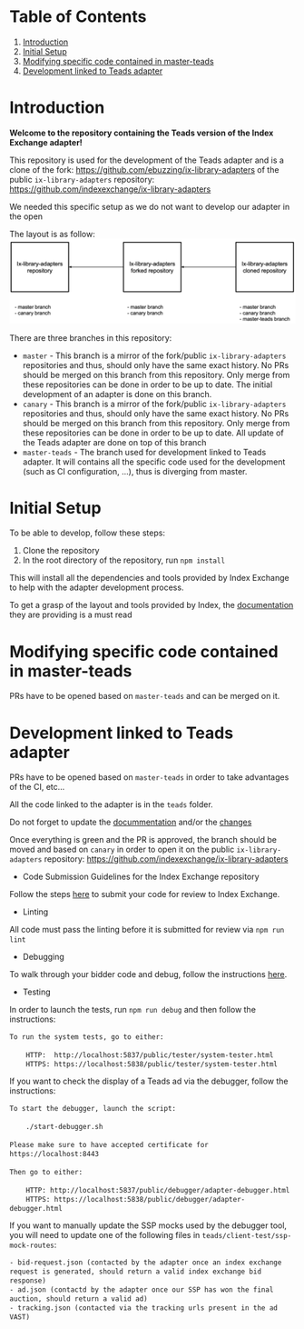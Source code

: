 # Table of Contents
1. [Introduction](#intro)
2. [Initial Setup](#initial-setup)
3. [Modifying specific code contained in master-teads](#dev-ci-setup)
4. [Development linked to Teads adapter](#dev-setup)

# <a name='intro'></a>Introduction

<b>Welcome to the repository containing the Teads version of the Index Exchange adapter!</b>

This repository is used for the development of the Teads adapter and is a clone of the fork: https://github.com/ebuzzing/ix-library-adapters of the public `ix-library-adapters` repository: https://github.com/indexexchange/ix-library-adapters

We needed this specific setup as we do not want to develop our adapter in the open

The layout is as follow:
![Repository layout](./teads/documentation/screenshots/repository-layout.png)


There are three branches in this repository:
* `master` - This branch is a mirror of the fork/public `ix-library-adapters` repositories and thus, should only have the same exact history. No PRs should be merged on this branch from this repository. Only merge from these repositories can be done in order to be up to date. The initial development of an adapter is done on this branch.
* `canary` - This branch is a mirror of the fork/public `ix-library-adapters` repositories and thus, should only have the same exact history. No PRs should be merged on this branch from this repository. Only merge from these repositories can be done in order to be up to date. All update of the Teads adapter are done on top of this branch
* `master-teads` - The branch used for development linked to Teads adapter. It will contains all the specific code used for the development (such as CI configuration, ...), thus is diverging from master.

# <a name='initial-setup'></a>Initial Setup
To be able to develop, follow these steps:
1. Clone the repository
2. In the root directory of the repository, run `npm install`

This will install all the dependencies and tools provided by Index Exchange to help with the adapter development process.

To get a grasp of the layout and tools provided by Index, the [documentation](./README-INDEX.md) they are providing is a must read


# <a name='dev-ci-setup'></a>Modifying specific code contained in master-teads

PRs have to be opened based on `master-teads` and can be merged on it.

# <a name='dev-setup'></a>Development linked to Teads adapter

PRs have to be opened based on `master-teads` in order to take advantages of the CI, etc...

All the code linked to the adapter is in the `teads` folder.

Do not forget to update the [docummentation](./teads/DOCUMENTATION.md) and/or the [changes]()

Once everything is green and the PR is approved, the branch should be moved and based on `canary` in order to open it on the public `ix-library-adapters` repository: https://github.com/indexexchange/ix-library-adapters

- Code Submission Guidelines for the Index Exchange repository

Follow the steps [here](https://knowledgebase.indexexchange.com/display/ADAPTER/Adapter+Code+Submission+Guidelines) to submit your code for review to Index Exchange.

- Linting

All code must pass the linting before it is submitted for review via `npm run lint`

- Debugging

To walk through your bidder code and debug, follow the instructions [here](https://knowledgebase.indexexchange.com/display/ADAPTER/Adapter+Debugger).

- Testing

In order to launch the tests, run `npm run debug` and then follow the instructions:

```
To run the system tests, go to either:

    HTTP:  http://localhost:5837/public/tester/system-tester.html
    HTTPS: https://localhost:5838/public/tester/system-tester.html
```

If you want to check the display of a Teads ad via the debugger, follow the instructions:
```
To start the debugger, launch the script:

    ./start-debugger.sh

Please make sure to have accepted certificate for https://localhost:8443

Then go to either:

    HTTP: http://localhost:5837/public/debugger/adapter-debugger.html
    HTTPS: https://localhost:5838/public/debugger/adapter-debugger.html
```

If you want to manually update the SSP mocks used by the debugger tool, you will need to update one of the following files in `teads/client-test/ssp-mock-routes`:
```
- bid-request.json (contacted by the adapter once an index exchange request is generated, should return a valid index exchange bid response)
- ad.json (contactd by the adapter once our SSP has won the final auction, should return a valid ad)
- tracking.json (contacted via the tracking urls present in the ad VAST)
```

